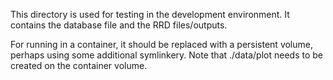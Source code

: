 This directory is used for testing in the development environment.
It contains the database file and the RRD files/outputs.

For running in a container, it should be replaced with a persistent volume,
perhaps using some additional symlinkery.  Note that ./data/plot needs to be
created on the container volume.

